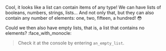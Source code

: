 Cool, it looks like a list can contain items of any type! We can have lists of booleans, numbers, strings, lists... And not only that, but they can also contain any number of elements: one, two, fifteen, a hundred! :flushed:

Could we then also have empty lists, that is, a list that contains no elements? :face_with_monocle:

> Check it at the console by entering `an_empty_list`.